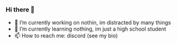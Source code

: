 ### Hi there 👋


- 🔭 I’m currently working on nothin, im distracted by many things
- 🌱 I’m currently learning nothing, im just a high school student
- 📫 How to reach me: discord (see my bio)

